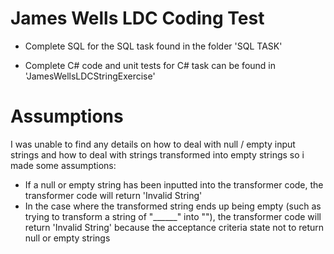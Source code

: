 # James Wells LDC Coding Test

- Complete SQL for the SQL task found in the folder 'SQL TASK'

- Complete C# code and unit tests for C# task can be found in 'JamesWellsLDCStringExercise'



# Assumptions

I was unable to find any details on how to deal with null / empty input strings and how to deal with strings transformed into empty strings so i made some assumptions:

- If a null or empty string has been inputted into the transformer code, the transformer code will return 'Invalid String'
- In the case where the transformed string ends up being empty (such as trying to transform a string of "______" into ""), the transformer code will return 'Invalid String' because the acceptance criteria state not to return null or empty strings